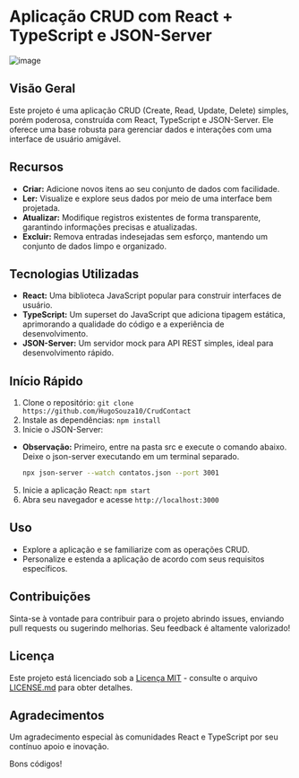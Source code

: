 # Aplicação CRUD com React + TypeScript e JSON-Server

![image](https://github.com/HugoSouza10/CrudContact/assets/51915862/ac61ada2-cabe-482f-925b-cb8dd4825bf9)

## Visão Geral

Este projeto é uma aplicação CRUD (Create, Read, Update, Delete) simples, porém poderosa, construída com React, TypeScript e JSON-Server. Ele oferece uma base robusta para gerenciar dados e interações com uma interface de usuário amigável.

## Recursos

- **Criar:** Adicione novos itens ao seu conjunto de dados com facilidade.
- **Ler:** Visualize e explore seus dados por meio de uma interface bem projetada.
- **Atualizar:** Modifique registros existentes de forma transparente, garantindo informações precisas e atualizadas.
- **Excluir:** Remova entradas indesejadas sem esforço, mantendo um conjunto de dados limpo e organizado.

## Tecnologias Utilizadas

- **React:** Uma biblioteca JavaScript popular para construir interfaces de usuário.
- **TypeScript:** Um superset do JavaScript que adiciona tipagem estática, aprimorando a qualidade do código e a experiência de desenvolvimento.
- **JSON-Server:** Um servidor mock para API REST simples, ideal para desenvolvimento rápido.

## Início Rápido

1. Clone o repositório: `git clone https://github.com/HugoSouza10/CrudContact`
2. Instale as dependências:  `npm install`
3. Inicie o JSON-Server: 
- **Observação:** Primeiro, entre na pasta src e execute o comando abaixo. Deixe o json-server
executando em um terminal separado.
   ```bash
   npx json-server --watch contatos.json --port 3001
5. Inicie a aplicação React: `npm start`
6. Abra seu navegador e acesse `http://localhost:3000`

## Uso

- Explore a aplicação e se familiarize com as operações CRUD.
- Personalize e estenda a aplicação de acordo com seus requisitos específicos.

## Contribuições

Sinta-se à vontade para contribuir para o projeto abrindo issues, enviando pull requests ou sugerindo melhorias. Seu feedback é altamente valorizado!

## Licença

Este projeto está licenciado sob a [Licença MIT](LICENSE.md) - consulte o arquivo [LICENSE.md](LICENSE.md) para obter detalhes.

## Agradecimentos

Um agradecimento especial às comunidades React e TypeScript por seu contínuo apoio e inovação.

Bons códigos!
